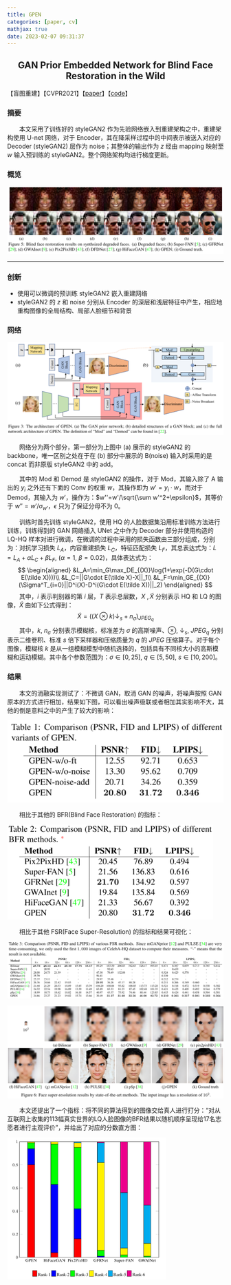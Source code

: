 ```yaml
---
title: GPEN
categories: [paper, cv]
mathjax: true
date: 2023-02-07 09:31:37
---
```


<h2><center> GAN Prior Embedded Network for Blind Face Restoration in the Wild </center></h2>

【盲图重建】【CVPR2021】【[paper](http://arxiv.org/abs/2105.06070)】【[code]( https://github.com/yangxy/GPEN)】

### 摘要

&emsp;&emsp;本文采用了训练好的 styleGAN2 作为先验网络嵌入到重建架构之中，重建架构使用 U-net 网络，对于 Encoder，其在降采样过程中的中间表示被送入对应的 Decoder (styleGAN2) 层作为 noise；其整体的输出作为 $z$ 经由 mapping 映射至 $w$ 输入预训练的 styleGAN2。整个网络架构均进行梯度更新。

### 概览

![image-20230207141302512](GPEN/image-20230207141302512.png)

<!-- more -->

----

### 创新

- 使用可以微调的预训练 styleGAN2 嵌入重建网络
- styleGAN2 的 $z$ 和 noise 分别从 Encoder 的深层和浅层特征中产生，相应地重构图像的全局结构、局部人脸细节和背景

### 网络

![image-20230207151021723](GPEN/image-20230207151021723.png)

&emsp;&emsp;网络分为两个部分，第一部分为上图中 (a) 展示的 styleGAN2 的 backbone，唯一区别之处在于在 (b) 部分中展示的 B(noise) 输入时采用的是 concat 而非原版 styleGAN2 中的 add。

&emsp;&emsp;其中的 Mod 和 Demod 是 styleGAN2 的操作，对于 Mod，其输入除了 A 输出的 $y_i$ 之外还有下面的 Conv 的权重 $w$，其操作即为 $w'=y_i\cdot w$，而对于 Demod，其输入为 $w'$，操作为：$w''=w'/\sqrt{\sum w'^2+\epsilon}$，其等价于 $w''=w'/\sigma_{w'}$，$\epsilon$ 只为了保证分母不为 0。

&emsp;&emsp;训练时首先训练 styleGAN2，使用 HQ 的人脸数据集沿用标准训练方法进行训练，训练得到的 GAN 网络插入 UNet 之中作为 Decoder 部分并使用构造的 LQ-HQ 样本对进行微调，在微调的过程中采用的损失函数由三部分组成，分别为：对抗学习损失 $L_A$，内容重建损失 $L_C$，特征匹配损失 $L_F$，其总表达式为：$L=L_A+\alpha L_C+\beta L_F,\ (\alpha=1,\ \beta=0.02)$，具体表达式为：
$$
\begin{aligned}
&L_A=\min_G\max_DE_{(X)}\log(1+\exp(-D(G\cdot E(\tilde X))))\\
&L_C=||G\cdot E(\tilde X)-X||_1\\
&L_F=\min_GE_{(X)}(\Sigma^T_{i=0}||D^i(X)-D^i(G\cdot E(\tilde X))||_2)
\end{aligned}
$$
&emsp;&emsp;其中，$i$ 表示判别器的第 $i$ 层，$T$ 表示总层数，$X\ ,\tilde X$ 分别表示 HQ 和 LQ 的图像，$\tilde X$ 由如下公式得到：
$$
\tilde X=((X\otimes k)\downarrow_s+n_\sigma)_{JPEG_q}
$$
&emsp;&emsp;其中，$k,\ n_\sigma$ 分别表示模糊核，标准差为 $\sigma$ 的高斯噪声、$\otimes,\ \downarrow_s,\ JPEG_q$ 分别表示二维卷积、标准 $s$ 倍下采样器和压缩质量为 $q$ 的 $JPEG$ 压缩算子。对于每个图像，模糊核 $k$ 是从一组模糊模型中随机选择的，包括具有不同核大小的高斯模糊和运动模糊。其中各个参数范围为：$\sigma\in[0,25],\ q\in[5,50],\ s\in[10, 200]$。

### 结果

&emsp;&emsp;本文的消融实现测试了：不微调 GAN，取消 GAN 的噪声，将噪声按照 GAN 原本的方式进行相加，结果如下图，可以看出噪声级联或者相加其实影响不大，其他的倒是意料之中的产生了较大的影响：

<img src="GPEN/image-20230207212557985.png" alt="image-20230207212557985" style="zoom:50%;" />

&emsp;&emsp;相比于其他的 BFR(Blind Face Restoration) 的指标：

<img src="GPEN/image-20230207212710232.png" alt="image-20230207212710232" style="zoom:50%;" />

&emsp;&emsp;相比于其他 FSR(Face Super-Resolution) 的指标和结果可视化：

![image-20230207212930980](GPEN/image-20230207212930980.png)

<img src="GPEN/image-20230207213017505.png" alt="image-20230207213017505" style="zoom:80%;" />

&emsp;&emsp;本文还提出了一个指标：将不同的算法得到的图像交给真人进行打分：“对从互联网上收集的113幅真实世界的LQ人脸图像的BFR结果以随机顺序呈现给17名志愿者进行主观评价”，并给出了对应的分数直方图：

<img src="GPEN/image-20230207213216895.png" alt="image-20230207213216895" style="zoom:50%;" />
